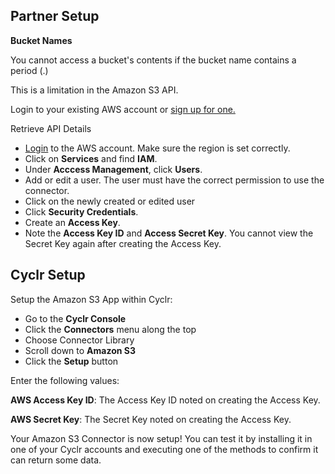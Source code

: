
<section class="setup partner" markdown="1">

## Partner Setup

<div class="section-content required" markdown="1">

**Bucket Names**

You cannot access a bucket's contents if the bucket name contains a period (.)

This is a limitation in the Amazon S3 API.

</div>


<div class="section-content" markdown="1">

Login to your existing AWS account or [sign up for one.](https://aws.amazon.com/)

Retrieve API Details

- [Login](https://console.aws.amazon.com/console/home) to the AWS account. Make sure the region is set correctly.
- Click on **Services** and find  **IAM**.
- Under **Acccess Management**, click **Users**.
- Add or edit a user. The user must have the correct permission to use the connector.
- Click on the newly created or edited user
- Click **Security Credentials**. 
- Create an **Access Key**. 
- Note the **Access Key ID** and **Access Secret Key**. You cannot view the Secret Key again after creating the Access Key.

</div>

</section>

<section class="setup cyclr" markdown="1">

## Cyclr Setup

<div class="section-content" markdown="1">

Setup the Amazon S3 App within Cyclr:

- Go to the **Cyclr Console**
- Click the **Connectors** menu along the top
- Choose Connector Library
- Scroll down to **Amazon S3**
- Click the **Setup** button

Enter the following values:

**AWS Access Key ID**: The Access Key ID noted on creating the Access Key.

**AWS Secret Key**:  The Secret Key noted on creating the Access Key. 

Your Amazon S3 Connector is now setup! You can test it by installing it in one of your Cyclr accounts and executing one of the methods to confirm it can return some data.

</div>

</section>